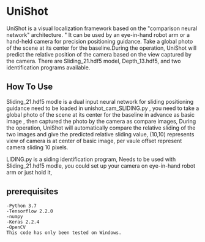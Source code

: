 # UniShot
UniShot is a visual localization framework based on the "comparison neural network" architecture.
" It can be used by an eye-in-hand robot arm or a hand-held camera for precision positioning guidance.
Take a global photo of the scene at its center for the baseline.During the operation,
UniShot will predict the relative position of the camera based on the view captured by the camera.
There are Sliding_21.hdf5 model, Depth_13.hdf5, and two identification programs available.
## How To Use
Sliding_21.hdf5 modle is a dual input neural network for sliding positioning guidance need to be 
loaded in unishot_cam_SLIDING.py ,
you need to take a global photo of the scene at its center for the baseline in advance as basic image ,
then captured the photo by the camera as compare images, 
During the operation,
UniShot will automatically compare the relative sliding of the two images and give the predicted relative sliding value,
(10,10) represents view of camera is at center of basic image,
per vaule offset represent camera sliding 10 pixels.  
 
LIDING.py is a siding identification program, Needs to be used with  Sliding_21.hdf5 modle,
you could  set up your camera on eye-in-hand robot arm or just hold it,



## prerequisites
```
-Python 3.7
-Tensorflow 2.2.0
-numpy
-Keras 2.2.4
-OpenCV
This code has only been tested on Windows.
